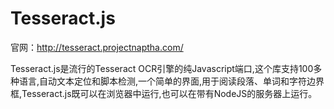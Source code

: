 # Tesseract.js

官网：http://tesseract.projectnaptha.com/

Tesseract.js是流行的Tesseract OCR引擎的纯Javascript端口,这个库支持100多种语言,自动文本定位和脚本检测,一个简单的界面,用于阅读段落、单词和字符边界框,Tesseract.js既可以在浏览器中运行,也可以在带有NodeJS的服务器上运行。